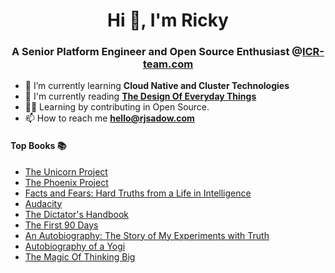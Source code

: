 <h1 align="center">Hi 👋, I'm Ricky</h1>

<h3 align="center">A Senior Platform Engineer and Open Source Enthusiast @<a href="https://www.icr-team.com/">ICR-team.com</a></h3>

- 🌱 I’m currently learning **Cloud Native and Cluster Technologies** 
- 📖 I'm currently reading <a href=https://www.amazon.com/Design-Everyday-Things-Revised-Expanded/dp/0465050654> **The Design Of Everyday Things** </a>
- 👨‍💻 Learning by contributing in Open Source.
- 📫 How to reach me **hello@rjsadow.com**

<h4>Top Books 📚</h4>

- <a href="https://www.amazon.com/The-Unicorn-Project-Gene-Kim-audiobook/dp/B0812C82T9/ref=sr_1_1?crid=3HPZLRYNZCEBF&keywords=The+Unicorn+Project&qid=1686147947&s=audible&sprefix=the+unicorn+project%2Caudible%2C93&sr=1-1">The Unicorn Project</a>
- <a href="https://www.amazon.com/The-Phoenix-Project-audiobook/dp/B00VATFAMI/ref=sr_1_1?crid=174N93I2KIBQO&keywords=The+Phoenix+Project&qid=1686147959&s=audible&sprefix=the+phoenix+project%2Caudible%2C86&sr=1-1">The Phoenix Project</a>
- <a href="https://www.amazon.com/Facts-and-Fears-audiobook/dp/B07B1M7QFN/ref=sr_1_1?crid=3BNVNQCT1A9D2&keywords=Facts+and+Fears%3A+Hard+Truths+from+a+Life+in+Intelligence&qid=1686147972&s=audible&sprefix=facts+and+fears+hard+truths+from+a+life+in+intelligence%2Caudible%2C101&sr=1-1">Facts and Fears: Hard Truths from a Life in Intelligence</a>
- <a href="https://www.amazon.com/Audacity-Jonathan-Chait-audiobook/dp/B01LYC3PLT/ref=sr_1_2?crid=VIWQ3LMLXDGA&keywords=Audacity&qid=1686147984&s=audible&sprefix=audacity%2Caudible%2C121&sr=1-2">Audacity</a>
- <a href="https://www.amazon.com/Dictators-Handbook-Behavior-Almost-Politics/dp/B09S298PK3/ref=sr_1_1?crid=3KWRG37G6N06F&keywords=the+dictator%27s+handbook&qid=1686148000&s=audible&sprefix=The+Dictator%27s+Handbook%2Caudible%2C95&sr=1-1">The Dictator's Handbook</a>
- <a href="https://www.amazon.com/First-Days-Updated-Expanded-Strategies/dp/B00CH7FE1O/ref=sr_1_1?crid=2B17GN8FC33J4&keywords=The+First+90+Days&qid=1686148013&s=audible&sprefix=the+first+90+days%2Caudible%2C90&sr=1-1">The First 90 Days</a>
- <a href="https://www.amazon.com/An-Autobiography-audiobook/dp/B003JD6GLM/ref=sr_1_1?crid=2IOMIQKCR5XHK&keywords=An+Autobiography%3A+The+Story+of+My+Experiments+with+Truth&qid=1686148028&s=audible&sprefix=an+autobiography+the+story+of+my+experiments+with+truth%2Caudible%2C101&sr=1-1">An Autobiography: The Story of My Experiments with Truth</a>
- <a href="https://www.amazon.com/Autobiography-of-Yogi-Ben-Kingsley-audiobook/dp/B0006IU7LS/ref=sr_1_1?crid=25Q2N18QV8Q3Z&keywords=Autobiography+of+a+Yogi&qid=1686147728&s=audible&sprefix=autobiography+of+a+yogi%2Caudible%2C80&sr=1-1">Autobiography of a Yogi</a>
- <a href="https://www.amazon.com/The-Magic-of-Thinking-Big-audiobook/dp/B015EGKE4G/ref=sr_1_1?crid=3ML6N8L8WUUTB&keywords=The+Magic+of+Thinking+Big&qid=1686147660&s=books&sprefix=the+magic+of+thinking+big%2Cstripbooks%2C99&sr=1-1">The Magic Of Thinking Big</a>
